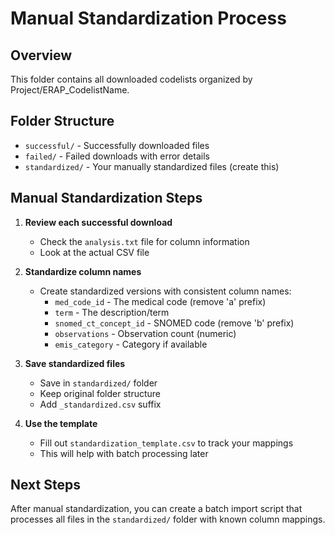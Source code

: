 # Manual Standardization Process

## Overview
This folder contains all downloaded codelists organized by Project/ERAP_CodelistName.

## Folder Structure
- `successful/` - Successfully downloaded files
- `failed/` - Failed downloads with error details
- `standardized/` - Your manually standardized files (create this)

## Manual Standardization Steps

1. **Review each successful download**
   - Check the `analysis.txt` file for column information
   - Look at the actual CSV file
   
2. **Standardize column names**
   - Create standardized versions with consistent column names:
     - `med_code_id` - The medical code (remove 'a' prefix)
     - `term` - The description/term
     - `snomed_ct_concept_id` - SNOMED code (remove 'b' prefix)
     - `observations` - Observation count (numeric)
     - `emis_category` - Category if available
   
3. **Save standardized files**
   - Save in `standardized/` folder
   - Keep original folder structure
   - Add `_standardized.csv` suffix

4. **Use the template**
   - Fill out `standardization_template.csv` to track your mappings
   - This will help with batch processing later

## Next Steps
After manual standardization, you can create a batch import script
that processes all files in the `standardized/` folder with known
column mappings.
